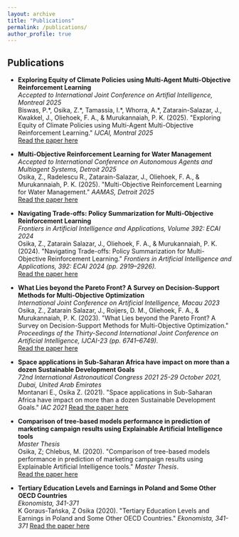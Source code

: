 ```yaml
---
layout: archive
title: "Publications"
permalink: /publications/
author_profile: true
---
```


## Publications


- **Exploring Equity of Climate Policies using Multi-Agent Multi-Objective Reinforcement Learning**  
  *Accepted to International Joint Conference on Artifial Intelligence, Montreal 2025*  
  Biswas, P.\*, Osika, Z.\*, Tamassia, I.\*, Whorra, A.\*, Zatarain-Salazar, J., Kwakkel, J., Oliehoek, F. A., & Murukannaiah, P. K. (2025). "Exploring Equity of Climate Policies using Multi-Agent Multi-Objective Reinforcement Learning." _IJCAI, Montral 2025_  
  [Read the paper here](https://arxiv.org/search/cs?searchtype=author&query=Osika,+Z)

- **Multi-Objective Reinforcement Learning for Water Management**  
  *Accepted to International Conference on Autonomous Agents and Multiagent Systems, Detroit 2025*  
  Osika, Z., Radelescu R., Zatarain-Salazar, J., Oliehoek, F. A., & Murukannaiah, P. K. (2025). "Multi-Objective Reinforcement Learning for Water Management." _AAMAS, Detroit 2025_  
  [Read the paper here](https://arxiv.org/search/cs?searchtype=author&query=Osika,+Z)

- **Navigating Trade-offs: Policy Summarization for Multi-Objective Reinforcement Learning**  
  *Frontiers in Artificial Intelligence and Applications, Volume 392: ECAI 2024*  
  Osika, Z., Zatarain Salazar, J., Oliehoek, F. A., & Murukannaiah, P. K. (2024). "Navigating Trade-offs: Policy Summarization for Multi-Objective Reinforcement Learning." _Frontiers in Artificial Intelligence and Applications, 392: ECAI 2024 (pp. 2919–2926)._  
  [Read the paper here](https://ebooks.iospress.nl/doi/10.3233/FAIA240830#:~:text=real%2Dworld%20application.-,Download,-Contact)

- **What Lies beyond the Pareto Front? A Survey on Decision-Support Methods for Multi-Objective Optimization**  
  *International Joint Conference on Artificial Intelligence, Macau 2023*  
  Osika, Z., Zatarain Salazar, J., Roijers, D. M., Oliehoek, F. A., & Murukannaiah, P. K. (2023). "What Lies beyond the Pareto Front? A Survey on Decision-Support Methods for Multi-Objective Optimization." _Proceedings of the Thirty-Second International Joint Conference on Artificial Intelligence, IJCAI-23 (pp. 6741–6749)._  
  [Read the paper here](https://www.ijcai.org/proceedings/2023/0755.pdf)

- **Space applications in Sub-Saharan Africa have impact on more than a dozen Sustainable Development Goals**  
  *72nd International Astronautical Congress 2021 25-29 October 2021, Dubai, United Arab Emirates*  
  Montanari E., Osika Z. (2021). "Space applications in Sub-Saharan Africa have impact on more than a dozen Sustainable Development Goals." _IAC 2021_ 
  [Read the paper here](https://cejsh.icm.edu.pl/cejsh/element/bwmeta1.element.cejsh-5b87fcbd-ad57-46be-a5c4-ef60f7278194)


- **Comparison of tree-based models performance in prediction of marketing campaign results using Explainable Artificial Intelligence tools**  
  *Master Thesis*  
  Osika, Z; Chlebus, M. (2020). "Comparison of tree-based models performance in prediction of marketing campaign results using Explainable Artificial Intelligence tools." _Master Thesis_.  
  [Read the paper here](https://www.researchgate.net/profile/Marcin-Chlebus/publication/341914621_COMPARISON_OF_TREE-BASED_MODELS_PERFORMANCE_IN_PREDICTION_OF_MARKETING_CAMPAIGN_RESULTS_USING_EXPLAINABLE_ARTIFICIAL_INTELLIGENCE_TOOLS_MARCIN_CHLEBUS_ZUZANNA_OSIKA_UNIVERSITY_OF_WARSAW_FACULTY_OF_ECO/links/5ed95c3492851c9c5e815902/COMPARISON-OF-TREE-BASED-MODELS-PERFORMANCE-IN-PREDICTION-OF-MARKETING-CAMPAIGN-RESULTS-USING-EXPLAINABLE-ARTIFICIAL-INTELLIGENCE-TOOLS-MARCIN-CHLEBUS-ZUZANNA-OSIKA-UNIVERSITY-OF-WARSAW-FACULTY-OF-ECO.pdf)

- **Tertiary Education Levels and Earnings in Poland and Some Other OECD Countries**  
  *Ekonomista, 341-371*  
  K Goraus-Tańska, Z Osika (2020). "Tertiary Education Levels and Earnings in Poland and Some Other OECD Countries." _Ekonomista, 341-371_ 
  [Read the paper here](https://cejsh.icm.edu.pl/cejsh/element/bwmeta1.element.cejsh-5b87fcbd-ad57-46be-a5c4-ef60f7278194)

